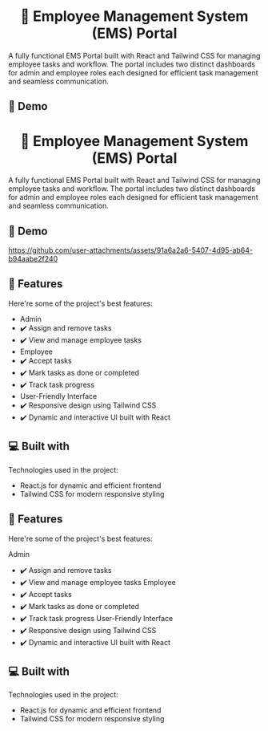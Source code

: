 <h1 align="center" id="title">🚀 Employee Management System (EMS) Portal</h1>

<p id="description">A fully functional EMS Portal built with React and Tailwind CSS for managing employee tasks and workflow. The portal includes two distinct dashboards for admin and employee roles each designed for efficient task management and seamless communication.</p>

<h2>🚀 Demo</h2>

<h1 align="center" id="title">🚀 Employee Management System (EMS) Portal</h1>

<p id="description">A fully functional EMS Portal built with React and Tailwind CSS for managing employee tasks and workflow. The portal includes two distinct dashboards for admin and employee roles each designed for efficient task management and seamless communication.</p>

<h2>🚀 Demo</h2>

https://github.com/user-attachments/assets/91a6a2a6-5407-4d95-ab64-b94aabe2f240

  
  
<h2>🧐 Features</h2>

Here're some of the project's best features:

*   Admin
*   ✔️ Assign and remove tasks
*   ✔️ View and manage employee tasks
*   Employee
*   ✔️ Accept tasks
*   ✔️ Mark tasks as done or completed
*   ✔️ Track task progress
*   User-Friendly Interface
*   ✔️ Responsive design using Tailwind CSS
*   ✔️ Dynamic and interactive UI built with React

  
  
<h2>💻 Built with</h2>

Technologies used in the project:

*   React.js for dynamic and efficient frontend
*   Tailwind CSS for modern responsive styling

  
  
<h2>🧐 Features</h2>

Here're some of the project's best features:

Admin
*   ✔️ Assign and remove tasks
*   ✔️ View and manage employee tasks
  Employee
*   ✔️ Accept tasks
*   ✔️ Mark tasks as done or completed
*   ✔️ Track task progress
    User-Friendly Interface
*   ✔️ Responsive design using Tailwind CSS
*   ✔️ Dynamic and interactive UI built with React

  
  
<h2>💻 Built with</h2>

Technologies used in the project:

*   React.js for dynamic and efficient frontend
*   Tailwind CSS for modern responsive styling
